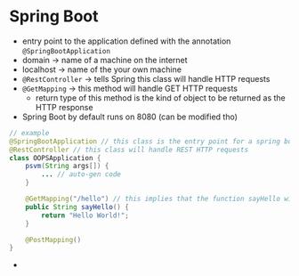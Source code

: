 # Spring Boot

- entry point to the application defined with the annotation `@SpringBootApplication`
- domain -> name of a machine on the internet
- localhost -> name of the your own machine
- `@RestController` -> tells Spring this class will handle HTTP requests
- `@GetMapping` -> this method will handle GET HTTP requests
  - return type of this method is the kind of object to be returned as the HTTP response
- Spring Boot by default runs on 8080 (can be modified tho)

```java
// example
@SpringBootApplication // this class is the entry point for a spring boot application
@RestController // this class will handle REST HTTP requests
class OOPSApplication {
    psvm(String args[]) {
        ... // auto-gen code
    }

    @GetMapping("/hello") // this implies that the function sayHello will respond to GET HTTP requests on the endpoint /hello
    public String sayHello() {
        return "Hello World!";
    }

    @PostMapping()
}
```

-
